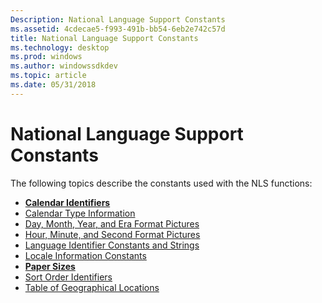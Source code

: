 ```yaml
---
Description: National Language Support Constants
ms.assetid: 4cdecae5-f993-491b-bb54-6eb2e742c57d
title: National Language Support Constants
ms.technology: desktop
ms.prod: windows
ms.author: windowssdkdev
ms.topic: article
ms.date: 05/31/2018
---
```


# National Language Support Constants

The following topics describe the constants used with the NLS functions:

-   [**Calendar Identifiers**](calendar-identifiers.md)
-   [Calendar Type Information](calendar-type-information.md)
-   [Day, Month, Year, and Era Format Pictures](day--month--year--and-era-format-pictures.md)
-   [Hour, Minute, and Second Format Pictures](hour--minute--and-second-format-pictures.md)
-   [Language Identifier Constants and Strings](language-identifier-constants-and-strings.md)
-   [Locale Information Constants](locale-information-constants.md)
-   [**Paper Sizes**](paper-sizes.md)
-   [Sort Order Identifiers](sort-order-identifiers.md)
-   [Table of Geographical Locations](table-of-geographical-locations.md)

 

 




